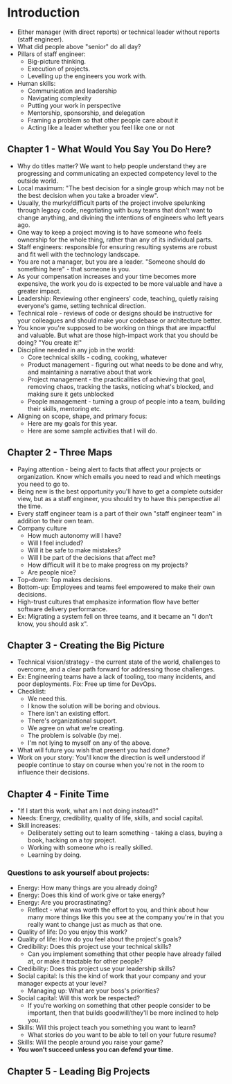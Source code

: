 # Introduction

- Either manager (with direct reports) or technical leader without reports (staff engineer).
- What did people above "senior" do all day?
- Pillars of staff engineer:
  - Big-picture thinking.
  - Execution of projects.
  - Levelling up the engineers you work with.
- Human skills:
  - Communication and leadership
  - Navigating complexity
  - Putting your work in perspective
  - Mentorship, sponsorship, and delegation
  - Framing a problem so that other people care about it
  - Acting like a leader whether you feel like one or not

## Chapter 1 - What Would You Say You Do Here?

- Why do titles matter? We want to help people understand they are progressing and communicating an expected competency level to the outside world.
- Local maximum: "The best decision for a single group which may not be the best decision when you take a broader view".
- Usually, the murky/difficult parts of the project involve spelunking through legacy code, negotiating with busy teams that don't want to change anything, and divining the intentions of engineers who left years ago.
- One way to keep a project moving is to have someone who feels ownership for the whole thing, rather than any of its individual parts.
- Staff engineers: responsible for ensuring resulting systems are robust and fit well with the technology landscape.
- You are not a manager, but you are a leader. "Someone should do something here" - that someone is you.
- As your compensation increases and your time becomes more expensive, the work you do is expected to be more valuable and have a greater impact.
- Leadership: Reviewing other engineers' code, teaching, quietly raising everyone's game, setting technical direction.
- Technical role - reviews of code or designs should be instructive for your colleagues and should make your codebase or architecture better.
- You know you're supposed to be working on things that are impactful and valuable. But what are those high-impact work that you should be doing? "You create it!"
- Discipline needed in any job in the world:
  - Core technical skills - coding, cooking, whatever
  - Product management - figuring out what needs to be done and why, and maintaining a narrative about that work
  - Project management - the practicalities of achieving that goal, removing chaos, tracking the tasks, noticing what's blocked, and making sure it gets unblocked
  - People management - turning a group of people into a team, building their skills, mentoring etc.
- Aligning on scope, shape, and primary focus:
  - Here are my goals for this year.
  - Here are some sample activities that I will do.

## Chapter 2 - Three Maps

- Paying attention - being alert to facts that affect your projects or organization. Know which emails you need to read and which meetings you need to go to.
- Being new is the best opportunity you'll have to get a complete outsider view, but as a staff engineer, you should try to have this perspective all the time.
- Every staff engineer team is a part of their own "staff engineer team" in addition to their own team.
- Company culture
  - How much autonomy will I have?
  - Will I feel included?
  - Will it be safe to make mistakes?
  - Will I be part of the decisions that affect me?
  - How difficult will it be to make progress on my projects?
  - Are people nice?
- Top-down: Top makes decisions.
- Bottom-up: Employees and teams feel empowered to make their own decisions.
- High-trust cultures that emphasize information flow have better software delivery performance.
- Ex: Migrating a system fell on three teams, and it became an "I don't know, you should ask x".

## Chapter 3 - Creating the Big Picture

- Technical vision/strategy - the current state of the world, challenges to overcome, and a clear path forward for addressing those challenges.
- Ex: Engineering teams have a lack of tooling, too many incidents, and poor deployments. Fix: Free up time for DevOps.
- Checklist:
  - We need this.
  - I know the solution will be boring and obvious.
  - There isn't an existing effort.
  - There's organizational support.
  - We agree on what we're creating.
  - The problem is solvable (by me).
  - I'm not lying to myself on any of the above.
- What will future you wish that present you had done?
- Work on your story: You'll know the direction is well understood if people continue to stay on course when you're not in the room to influence their decisions.

## Chapter 4 - Finite Time

- "If I start this work, what am I not doing instead?"
- Needs: Energy, credibility, quality of life, skills, and social capital.
- Skill increases:
  - Deliberately setting out to learn something - taking a class, buying a book, hacking on a toy project.
  - Working with someone who is really skilled.
  - Learning by doing.

### Questions to ask yourself about projects:

- Energy: How many things are you already doing?
- Energy: Does this kind of work give or take energy?
- Energy: Are you procrastinating?
  - Reflect - what was worth the effort to you, and think about how many more things like this you see at the company you're in that you really want to change just as much as that one.
- Quality of life: Do you enjoy this work?
- Quality of life: How do you feel about the project's goals?
- Credibility: Does this project use your technical skills?
  - Can you implement something that other people have already failed at, or make it tractable for other people?
- Credibility: Does this project use your leadership skills?
- Social capital: Is this the kind of work that your company and your manager expects at your level?
  - Managing up: What are your boss's priorities?
- Social capital: Will this work be respected?
  - If you're working on something that other people consider to be important, then that builds goodwill/they'll be more inclined to help you.
- Skills: Will this project teach you something you want to learn?
  - What stories do you want to be able to tell on your future resume?
- Skills: Will the people around you raise your game?
- **You won't succeed unless you can defend your time.**

## Chapter 5 - Leading Big Projects
